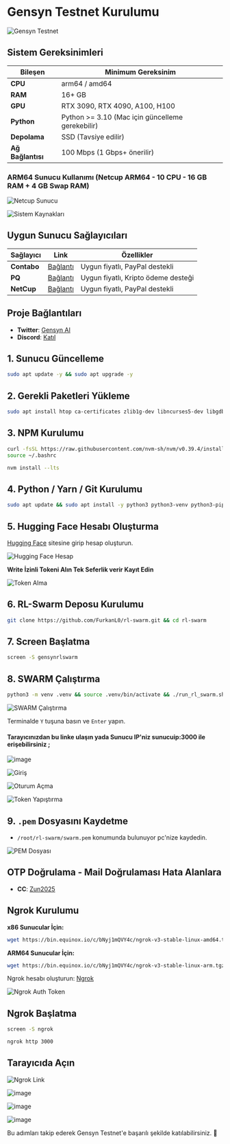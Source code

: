 # Gensyn Testnet Kurulumu

![Gensyn Testnet](https://github.com/user-attachments/assets/9a714d4c-645d-49b3-a3ce-c2a3095058cc)

## Sistem Gereksinimleri

| Bileşen        | Minimum Gereksinim              |
|----------------|----------------------------|
| **CPU**       | arm64 / amd64 |
| **RAM**       | 16+ GB                     |
| **GPU**       | RTX 3090, RTX 4090, A100, H100 |
| **Python**    | Python >= 3.10 (Mac için güncelleme gerekebilir) |
| **Depolama**  | SSD (Tavsiye edilir) |
| **Ağ Bağlantısı** | 100 Mbps (1 Gbps+ önerilir) |

### ARM64 Sunucu Kullanımı (Netcup ARM64 - 10 CPU - 16 GB RAM + 4 GB Swap RAM)

![Netcup Sunucu](https://github.com/user-attachments/assets/7f0cf1ea-ea91-45f0-834f-80bdc75798da)

![Sistem Kaynakları](https://github.com/user-attachments/assets/a100aec7-1d03-4729-b823-a745aa08a3a5)

## Uygun Sunucu Sağlayıcıları

| Sağlayıcı        | Link              | Özellikler |
|------------------|------------------|------------|
| **Contabo**     | [Bağlantı](https://www.dpbolvw.net/click-101330552-12454592) | Uygun fiyatlı, PayPal destekli |
| **PQ**          | [Bağlantı](https://pq.hosting/?from=627713) | Uygun fiyatlı, Kripto ödeme desteği |
| **NetCup**      | [Bağlantı](https://www.netcup.com/en/?ref=261820) | Uygun fiyatlı, PayPal destekli |

## Proje Bağlantıları

- **Twitter**: [Gensyn AI](https://x.com/gensynai)
- **Discord**: [Katıl](https://t.co/esOQ059S7q)

## 1. Sunucu Güncelleme

```bash
sudo apt update -y && sudo apt upgrade -y
```

## 2. Gerekli Paketleri Yükleme

```bash
sudo apt install htop ca-certificates zlib1g-dev libncurses5-dev libgdbm-dev libnss3-dev tmux iptables curl nvme-cli git wget make jq libleveldb-dev build-essential pkg-config ncdu tar clang bsdmainutils lsb-release libssl-dev libreadline-dev libffi-dev jq gcc screen file unzip lz4 -y
```

## 3. NPM Kurulumu

```bash
curl -fsSL https://raw.githubusercontent.com/nvm-sh/nvm/v0.39.4/install.sh | bash
source ~/.bashrc
```
```bash
nvm install --lts
```

## 4. Python / Yarn / Git Kurulumu

```bash
sudo apt update && sudo apt install -y python3 python3-venv python3-pip git yarn && curl -sS https://dl.yarnpkg.com/debian/pubkey.gpg | sudo apt-key add - && echo "deb https://dl.yarnpkg.com/debian/ stable main" | sudo tee /etc/apt/sources.list.d/yarn.list && sudo apt update && sudo apt install -y yarn
```

## 5. Hugging Face Hesabı Oluşturma

[Hugging Face](https://huggingface.co/) sitesine girip hesap oluşturun.

![Hugging Face Hesap](https://github.com/user-attachments/assets/62af4936-bcd6-4f3b-8f92-4c34cfb0e388)

**Write İzinli Tokeni Alın Tek Seferlik verir Kayıt Edin**

![Token Alma](https://github.com/user-attachments/assets/dc54f075-915c-438c-a3b7-9c11b55d7c8f)

## 6. RL-Swarm Deposu Kurulumu

```bash
git clone https://github.com/FurkanL0/rl-swarm.git && cd rl-swarm
```

## 7. Screen Başlatma

```bash
screen -S gensynrlswarm
```

## 8. SWARM Çalıştırma

```bash
python3 -m venv .venv && source .venv/bin/activate && ./run_rl_swarm.sh
```

![SWARM Çalıştırma](https://github.com/user-attachments/assets/886d20a9-00d0-425f-ba52-6b601e581acb)

Terminalde `Y` tuşuna basın ve `Enter` yapın.

#### Tarayıcınızdan bu linke ulaşın yada Sunucu IP'niz sunucuip:3000 ile erişebilirsiniz ; 

![image](https://github.com/user-attachments/assets/a5b3bbf6-f171-42e1-b41b-54d52fe2e0de)

![Giriş](https://github.com/user-attachments/assets/181d5cc7-0e3c-417c-a335-26192021aab2)

![Oturum Açma](https://github.com/user-attachments/assets/0b100bc8-9bef-4326-b126-e3a5a4fdabf4)

![Token Yapıştırma](https://github.com/user-attachments/assets/556891b2-dfae-4edd-b07d-6057c2ce5f82)

## 9. `.pem` Dosyasını Kaydetme

- `/root/rl-swarm/swarm.pem` konumunda bulunuyor pc'nize kaydedin.

![PEM Dosyası](https://github.com/user-attachments/assets/48d21c7b-0eef-4a85-9732-41f1bc009f2a)

##  OTP Doğrulama - Mail Doğrulaması Hata Alanlara

- **CC**: [Zun2025](https://x.com/Zun2025)

##  Ngrok Kurulumu

**x86 Sunucular İçin:**

```bash
wget https://bin.equinox.io/c/bNyj1mQVY4c/ngrok-v3-stable-linux-amd64.tgz && tar -xvzf ngrok-v3-stable-linux-amd64.tgz && sudo mv ngrok /usr/local/bin/
```

**ARM64 Sunucular İçin:**

```bash
wget https://bin.equinox.io/c/bNyj1mQVY4c/ngrok-v3-stable-linux-arm.tgz && tar -xvzf ngrok-v3-stable-linux-arm.tgz && sudo mv ngrok /usr/local/bin/
```

Ngrok hesabı oluşturun: [Ngrok](https://ngrok.com/)

![Ngrok Auth Token](https://github.com/user-attachments/assets/4f317fd4-2715-4143-bcd2-5020fc5a8955)

##  Ngrok Başlatma

```bash
screen -S ngrok
```
```bash
ngrok http 3000
```

##  Tarayıcıda Açın

![Ngrok Link](https://github.com/user-attachments/assets/5cad13ae-2a42-49f0-ae0c-6669eb0225b6)


![image](https://github.com/user-attachments/assets/b20cf6c5-62b0-4701-9d7c-ac9a7a524213)

![image](https://github.com/user-attachments/assets/a73b6736-31fb-4fc3-84b6-ef81f2cace0d)

![image](https://github.com/user-attachments/assets/d787c7b9-1128-477c-8214-faf9a5aa140f)


Bu adımları takip ederek Gensyn Testnet'e başarılı şekilde katılabilirsiniz. 🎯
